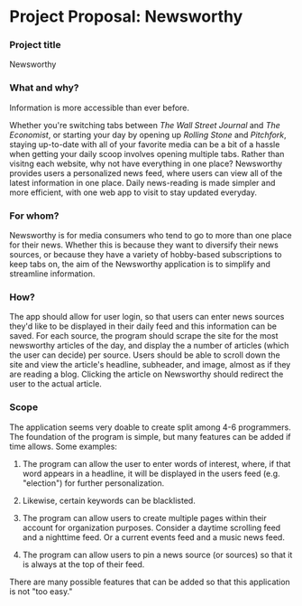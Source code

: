 # Project Proposal: Newsworthy


### Project title

Newsworthy 

### What and why?

Information is more accessible than ever before.

Whether you're switching tabs between *The Wall Street Journal* and *The Economist*, or starting your day by opening up *Rolling Stone* and *Pitchfork*, staying up-to-date with all of your favorite media can be a bit of a hassle when getting your daily scoop involves opening multiple tabs. Rather than visitng each website, why not have everything in one place? Newsworthy provides users a personalized news feed, where users can view all of the latest information in one place. Daily news-reading is made simpler and more efficient, with one web app to visit to stay updated everyday. 


### For whom?
Newsworthy is for media consumers who tend to go to more than one place for their news. Whether this is because they want to diversify their news sources, or because they have a variety of hobby-based subscriptions to keep tabs on, the aim of the Newsworthy application is to simplify and streamline information.

### How?

The app should allow for user login, so that users can enter news sources they'd like to be displayed in their daily feed and this information can be saved. For each source, the program should scrape the site for the most newsworthy articles of the day, and display the a number of articles (which the user can decide) per source. Users should be able to scroll down the site and view the article's headline, subheader, and image, almost as if they are reading a blog. Clicking the article on Newsworthy should redirect the user to the actual article. 


### Scope

The application seems very doable to create split among 4-6 programmers. The foundation of the program is simple, but many features can be added if time allows. Some examples:

1. The program can allow the user to enter words of interest, where, if that word appears in a headline, it will be displayed in the users feed (e.g. "election") for further personalization. 

2. Likewise, certain keywords can be blacklisted.

3. The program can allow users to create multiple pages within their account for organization purposes. Consider a daytime scrolling feed and a nighttime feed. Or a current events feed and a music news feed. 

4. The program can allow users to pin a news source (or sources) so that it is always at the top of their feed. 

There are many possible features that can be added so that this application is not "too easy."

